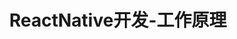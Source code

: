 ---
title: ReactNative开发-工作原理
description: <center>知己知彼,方能百战不殆</center>
categories:
 - ReactNative
tags: 原理
updated: 2019-01-25 17:30:08
---